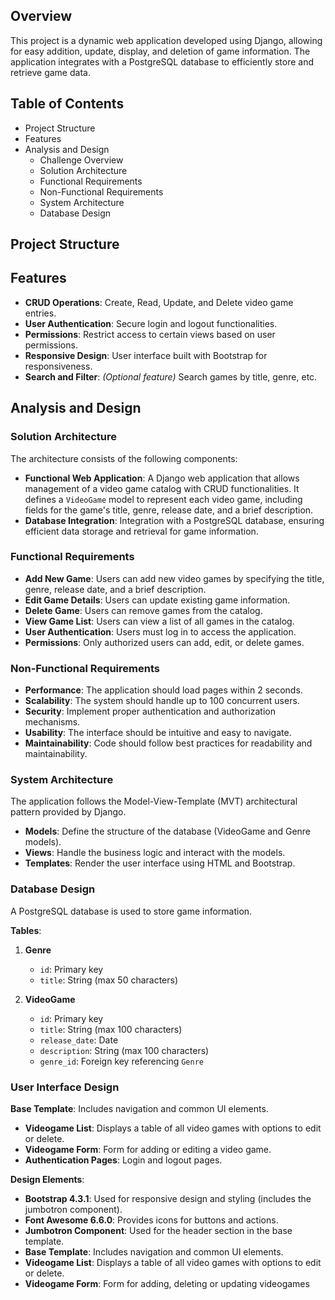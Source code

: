 
Overview
--------

This project is a dynamic web application developed using Django, allowing for easy addition, update, display, and deletion of game information. The application integrates with a PostgreSQL database to efficiently store and retrieve game data.

Table of Contents
-----------------

- Project Structure
- Features
- Analysis and Design
  - Challenge Overview
  - Solution Architecture
  - Functional Requirements
  - Non-Functional Requirements
  - System Architecture
  - Database Design

Project Structure
-----------------




Features
--------

- **CRUD Operations**: Create, Read, Update, and Delete video game entries.
- **User Authentication**: Secure login and logout functionalities.
- **Permissions**: Restrict access to certain views based on user permissions.
- **Responsive Design**: User interface built with Bootstrap for responsiveness.
- **Search and Filter**: *(Optional feature)* Search games by title, genre, etc.

Analysis and Design
-------------------

### Solution Architecture

The architecture consists of the following components:

- **Functional Web Application**: A Django web application that allows management of a video game catalog with CRUD functionalities. It defines a `VideoGame` model to represent each video game, including fields for the game's title, genre, release date, and a brief description.
- **Database Integration**: Integration with a PostgreSQL database, ensuring efficient data storage and retrieval for game information.

### Functional Requirements

- **Add New Game**: Users can add new video games by specifying the title, genre, release date, and a brief description.
- **Edit Game Details**: Users can update existing game information.
- **Delete Game**: Users can remove games from the catalog.
- **View Game List**: Users can view a list of all games in the catalog.
- **User Authentication**: Users must log in to access the application.
- **Permissions**: Only authorized users can add, edit, or delete games.

### Non-Functional Requirements

- **Performance**: The application should load pages within 2 seconds.
- **Scalability**: The system should handle up to 100 concurrent users.
- **Security**: Implement proper authentication and authorization mechanisms.
- **Usability**: The interface should be intuitive and easy to navigate.
- **Maintainability**: Code should follow best practices for readability and maintainability.

### System Architecture

The application follows the Model-View-Template (MVT) architectural pattern provided by Django.

- **Models**: Define the structure of the database (VideoGame and Genre models).
- **Views**: Handle the business logic and interact with the models.
- **Templates**: Render the user interface using HTML and Bootstrap.

### Database Design

A PostgreSQL database is used to store game information.

**Tables**:

1. **Genre**
   - `id`: Primary key
   - `title`: String (max 50 characters)

2. **VideoGame**
   - `id`: Primary key
   - `title`: String (max 100 characters)
   - `release_date`: Date
   - `description`: String (max 100 characters)
   - `genre_id`: Foreign key referencing `Genre`

### User Interface Design
 **Base Template**: Includes navigation and common UI elements.
- **Videogame List**: Displays a table of all video games with options to edit or delete.
- **Videogame Form**: Form for adding or editing a video game.
- **Authentication Pages**: Login and logout pages.

**Design Elements**:

- **Bootstrap 4.3.1**: Used for responsive design and styling (includes the jumbotron component).
- **Font Awesome 6.6.0**: Provides icons for buttons and actions.
- **Jumbotron Component**: Used for the header section in the base template.
- **Base Template**: Includes navigation and common UI elements.
- **Videogame List**: Displays a table of all video games with options to edit or delete.
- **Videogame Form**: Form for adding, deleting or updating videogames
